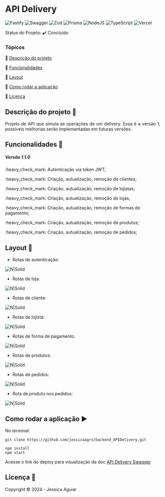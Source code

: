 <h1>API Delivery</h1> 

<p align="center">

  ![Fastify](https://img.shields.io/badge/fastify-%23000000.svg?style=for-the-badge&logo=fastify&logoColor=white)
  ![Swagger](https://img.shields.io/badge/-Swagger-%23Clojure?style=for-the-badge&logo=swagger&logoColor=white)
  ![Zod](https://img.shields.io/badge/zod-%233068b7.svg?style=for-the-badge&logo=zod&logoColor=white)
  ![Prisma](https://img.shields.io/badge/Prisma-3982CE?style=for-the-badge&logo=Prisma&logoColor=white)
  ![NodeJS](https://img.shields.io/badge/node.js-6DA55F?style=for-the-badge&logo=node.js&logoColor=white)
  ![TypeScript](https://img.shields.io/badge/typescript-%23007ACC.svg?style=for-the-badge&logo=typescript&logoColor=white)
  ![Vercel](https://img.shields.io/badge/vercel-%23000000.svg?style=for-the-badge&logo=vercel&logoColor=white)
</p>

Status do Projeto: :heavy_check_mark: <!-- > :heavy_check_mark:--> Concluído <!-- > :warning:-->

### Tópicos 

:small_blue_diamond: [Descrição do projeto](#descrição-do-projeto-pencil)

:small_blue_diamond: [Funcionalidades](#funcionalidades-wrench)

:small_blue_diamond: [Layout](#layout-dash)

:small_blue_diamond: [Como rodar a aplicação](#como-rodar-a-aplicação-arrow_forward)

:small_blue_diamond: [Licença](#licença-bookmark)



## Descrição do projeto :pencil:

<p align="justify">
 Projeto de API que simula as operações de um delivery. Essa é a versão 1, possíveis melhorias serão implementadas em futuras versões.
</p>

## Funcionalidades :wrench:

<h5>Versão 1.1.0</h5>

<p>:heavy_check_mark: Autenticação via token JWT;</p>
<p>:heavy_check_mark: Criação, autualização, remoção de clientes;</p>
<p>:heavy_check_mark: Criação, autualização, remoção de lojistas;</p>
<p>:heavy_check_mark: Criação, autualização, remoção de lojas;</p>
<p>:heavy_check_mark: Criação, autualização, remoção de formas de pagamento;</p>
<p>:heavy_check_mark: Criação, autualização, remoção de produtos;</p>
<p>:heavy_check_mark: Criação, autualização, remoção de pedidos;</p>

## Layout :dash:

* Rotas de autenticação:

![N|Solid](https://uploaddeimagens.com.br/images/004/802/116/full/Screenshot_1.png?1718900391)

* Rotas de loja:
  
![N|Solid](https://uploaddeimagens.com.br/images/004/802/119/full/Screenshot_2.png?1718900522)

* Rotas de cliente:
  
![N|Solid](https://uploaddeimagens.com.br/images/004/802/120/full/Screenshot_3.png?1718900571)

* Rotas de lojista:
  
![N|Solid](https://uploaddeimagens.com.br/images/004/802/121/full/Screenshot_4.png?1718900606)

* Rotas de forma de pagamento:
  
![N|Solid](https://uploaddeimagens.com.br/images/004/802/122/full/Screenshot_5.png?1718900629)

* Rotas de produtos:
  
![N|Solid](https://uploaddeimagens.com.br/images/004/802/123/full/Screenshot_6.png?1718900684)

* Rotas de pedidos:
  
![N|Solid](https://uploaddeimagens.com.br/images/004/802/125/full/Screenshot_7.png?1718900746)

* Rota de produto nos pedidos:
  
![N|Solid](https://uploaddeimagens.com.br/images/004/802/126/full/Screenshot_8.png?1718900771)

## Como rodar a aplicação :arrow_forward:

No terminal: 

```
git clone https://github.com/jessicaagrs/backend_APIDelivery.git

npm install
npm start

```
Acesse o link do deploy para visualização da doc [API Delivery Swagger](https://backend-api-delivery.vercel.app/static/index.html)


## Licença :bookmark:

Copyright :copyright: 2024 - Jessica Aguiar
